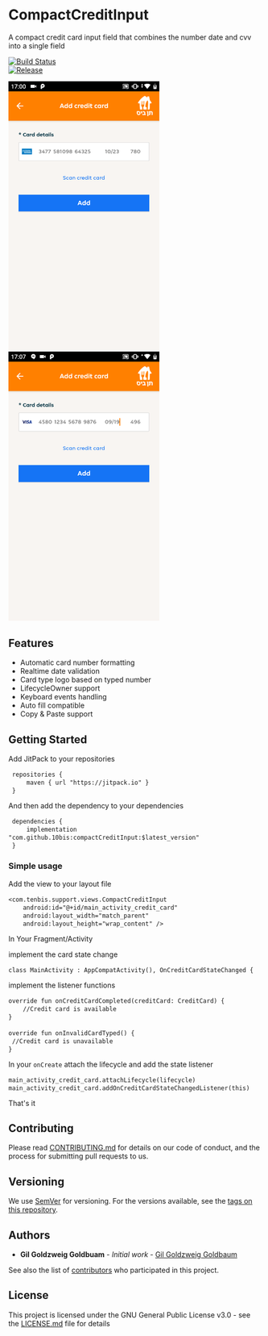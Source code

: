 
# CompactCreditInput  
A compact credit card input field that combines the number date and cvv into a single field  
  
[![Build Status](https://travis-ci.org/10bis/CompactCreditInput.svg?branch=master)](https://travis-ci.org/10bis/CompactCreditInput)  
[![Release](https://jitpack.io/v/10bis/compactCreditInput.svg)](https://jitpack.io/#10bis/compactCreditInput)  
  
  
<img src="screenshots/screen_amex.png" alt="static_amex" width="300"/> <img src="screenshots/screen_visa.png" alt="static_visa" width="300"/>  
  
## Features  
  
 - Automatic card number formatting
 - Realtime date validation
 - Card type logo based on typed number
 - LifecycleOwner support
 - Keyboard events handling
 - Auto fill compatible 
 - Copy & Paste support  
 
## Getting Started  
  
Add JitPack to your repositories  
  
	 repositories { 
		 maven { url "https://jitpack.io" } 
	 }  
And then add the dependency to your dependencies   
  
	 dependencies { 
		 implementation "com.github.10bis:compactCreditInput:$latest_version" 
	 }  
### Simple usage  
Add the view to your layout file 
  
	<com.tenbis.support.views.CompactCreditInput  
	    android:id="@+id/main_activity_credit_card"  
	    android:layout_width="match_parent"  
	    android:layout_height="wrap_content" />

In Your Fragment/Activity

implement the card state change

	class MainActivity : AppCompatActivity(), OnCreditCardStateChanged {

implement the listener functions 

	override fun onCreditCardCompleted(creditCard: CreditCard) {  
		//Credit card is available 
	}  
	  
	override fun onInvalidCardTyped() {  
	 //Credit card is unavailable 
	}
	
In your `onCreate` attach the lifecycle and add the state listener
	
	main_activity_credit_card.attachLifecycle(lifecycle)  
	main_activity_credit_card.addOnCreditCardStateChangedListener(this)

That's it 
  
## Contributing  
  
Please read [CONTRIBUTING.md](CONTRIBUTING.md) for details on our code of conduct, and the process for submitting pull requests to us.  
  
## Versioning  
  
We use [SemVer](http://semver.org/) for versioning. For the versions available, see the [tags on this repository](https://github.com/10bis/CompactCreditInput/tags).   
  
## Authors  
  
* **Gil Goldzweig Goldbuam** - *Initial work* - [Gil Goldzweig Goldbaum](https://github.com/gilgoldzweig)  
  
See also the list of [contributors](https://github.com/10bis/CompactCreditInput/contributors) who participated in this project.  
  
## License  
  
This project is licensed under the GNU General Public License v3.0 - see the [LICENSE.md](LICENSE.md) file for details